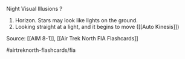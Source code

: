 Night Visual Illusions
?
1. Horizon. Stars may look like lights on the ground.
2. Looking straight at a light, and it begins to move ([[Auto Kinesis]])

Source: [[AIM 8-1]], [[Air Trek North FIA Flashcards]]

#airtreknorth-flashcards/fia
